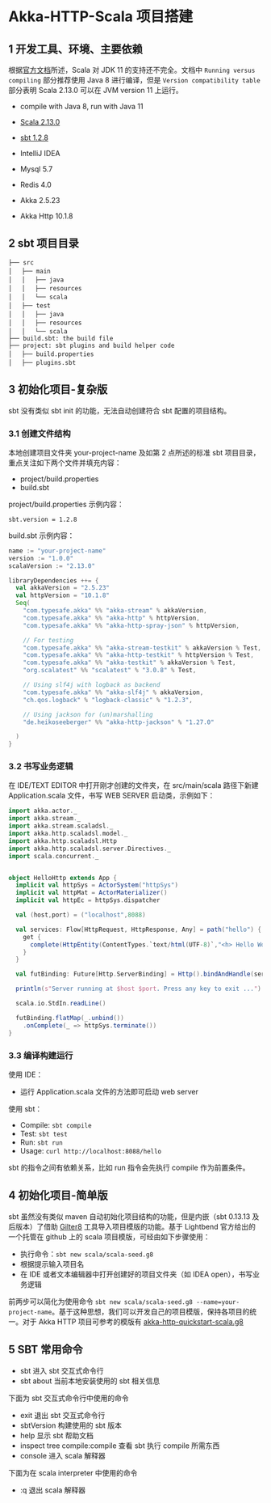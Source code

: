 # Akka-HTTP-Scala 项目搭建

## 1 开发工具、环境、主要依赖

根据[官方文档](https://docs.Scala-lang.org/overviews/jdk-compatibility/overview.html)所述，Scala 对 JDK 11 的支持还不完全。文档中 `Running versus compiling` 部分推荐使用 Java 8 进行编译，但是 `Version compatibility table` 部分表明 Scala 2.13.0 可以在 JVM version 11 上运行。

- compile with Java 8, run with Java 11
- [Scala 2.13.0](https://www.Scala-lang.org/download/)
- [sbt 1.2.8](https://www.Scala-sbt.org/0.13/docs/zh-cn/Setup.html)
- IntelliJ IDEA
- Mysql 5.7
- Redis 4.0

- Akka 2.5.23
- Akka Http 10.1.8

## 2 sbt 项目目录

```text
├── src
│　 ├── main
│　 │　 ├── java
│　 │　 ├── resources
│　 │　 └── scala
│　 ├── test
│　 │　 ├── java
│　 │　 ├── resources
│　 │　 └── scala
├── build.sbt: the build file
├── project: sbt plugins and build helper code
│　 ├── build.properties
│　 ├── plugins.sbt
```

## 3 初始化项目-复杂版

sbt 没有类似 sbt init 的功能，无法自动创建符合 sbt 配置的项目结构。

### 3.1 创建文件结构

本地创建项目文件夹 your-project-name 及如第 2 点所述的标准 sbt 项目目录，重点关注如下两个文件并填充内容：

- project/build.properties
- build.sbt

project/build.properties 示例内容：

```text
sbt.version = 1.2.8
```

build.sbt 示例内容：

```sbt
name := "your-project-name"
version := "1.0.0"
scalaVersion := "2.13.0"

libraryDependencies ++= {
  val akkaVersion = "2.5.23"
  val httpVersion = "10.1.8"
  Seq(
    "com.typesafe.akka" %% "akka-stream" % akkaVersion,
    "com.typesafe.akka" %% "akka-http" % httpVersion,
    "com.typesafe.akka" %% "akka-http-spray-json" % httpVersion,

    // For testing
    "com.typesafe.akka" %% "akka-stream-testkit" % akkaVersion % Test,
    "com.typesafe.akka" %% "akka-http-testkit" % httpVersion % Test,
    "com.typesafe.akka" %% "akka-testkit" % akkaVersion % Test,
    "org.scalatest" %% "scalatest" % "3.0.8" % Test,

    // Using slf4j with logback as backend
    "com.typesafe.akka" %% "akka-slf4j" % akkaVersion,
    "ch.qos.logback" % "logback-classic" % "1.2.3",

    // Using jackson for (un)marshalling
    "de.heikoseeberger" %% "akka-http-jackson" % "1.27.0"

  )
}
```

### 3.2 书写业务逻辑

在 IDE/TEXT EDITOR 中打开刚才创建的文件夹，在 src/main/scala 路径下新建 Application.scala 文件，书写 WEB SERVER 启动类，示例如下：

```scala
import akka.actor._
import akka.stream._
import akka.stream.scaladsl._
import akka.http.scaladsl.model._
import akka.http.scaladsl.Http
import akka.http.scaladsl.server.Directives._
import scala.concurrent._


object HelloHttp extends App {
  implicit val httpSys = ActorSystem("httpSys")
  implicit val httpMat = ActorMaterializer()
  implicit val httpEc = httpSys.dispatcher

  val (host,port) = ("localhost",8088)

  val services: Flow[HttpRequest, HttpResponse, Any] = path("hello") {
    get {
      complete(HttpEntity(ContentTypes.`text/html(UTF-8)`,"<h> Hello World! </h>"))
    }
  }

  val futBinding: Future[Http.ServerBinding] = Http().bindAndHandle(services,host,port)

  println(s"Server running at $host $port. Press any key to exit ...")

  scala.io.StdIn.readLine()

  futBinding.flatMap(_.unbind())
    .onComplete(_ => httpSys.terminate())
}
```

### 3.3 编译构建运行

使用 IDE：

- 运行 Application.scala 文件的方法即可启动 web server

使用 sbt：

- Compile: `sbt compile`
- Test: `sbt test`
- Run: `sbt run`
- Usage: `curl http://localhost:8088/hello`

sbt 的指令之间有依赖关系，比如 run 指令会先执行 compile 作为前置条件。

## 4 初始化项目-简单版

sbt 虽然没有类似 maven 自动初始化项目结构的功能，但是内嵌（sbt 0.13.13 及后版本）了借助 [Gilter8](http://www.foundweekends.org/giter8/) 工具导入项目模版的功能。基于 Lightbend 官方给出的一个托管在 github 上的 scala 项目模版，可经由如下步骤使用：

- 执行命令：`sbt new scala/scala-seed.g8`
- 根据提示输入项目名
- 在 IDE 或者文本编辑器中打开创建好的项目文件夹（如 IDEA open），书写业务逻辑

前两步可以简化为使用命令 `sbt new scala/scala-seed.g8 --name=your-project-name`。基于这种思想，我们可以开发自己的项目模版，保持各项目的统一。对于 Akka HTTP 项目可参考的模版有 [akka-http-quickstart-scala.g8](https://github.com/akka/akka-http-quickstart-scala.g8)

## 5 SBT 常用命令

- sbt 进入 sbt 交互式命令行
- sbt about 当前本地安装使用的 sbt 相关信息

下面为 sbt 交互式命令行中使用的命令

- exit 退出 sbt 交互式命令行
- sbtVersion 构建使用的 sbt 版本
- help 显示 sbt 帮助文档
- inspect tree compile:compile 查看 sbt 执行 compile 所需东西
- console 进入 scala 解释器

下面为在 scala interpreter 中使用的命令

- :q 退出 scala 解释器
